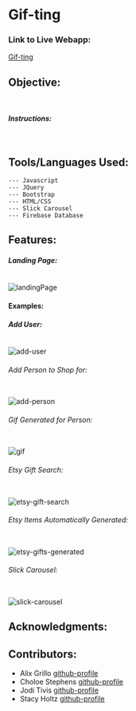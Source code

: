 # Gif-ting

### Link to Live Webapp:
[Gif-ting](https://stacyholtz6.github.io/Gif-ting/)

## Objective:
```
 
```
##### Instructions:
```


```
## Tools/Languages Used:
```
--- Javascript
--- JQuery
--- Bootstrap
--- HTML/CSS
--- Slick Carousel
--- Firebase Database
```
## Features:

##### Landing Page:
```

```
![landingPage]()

#### Examples:

##### Add User:
```

```
![add-user]()

###### Add Person to Shop for:
```

```
![add-person]()

###### Gif Generated for Person:
```

```
![gif]()

###### Etsy Gift Search:
```

```
![etsy-gift-search]()

###### Etsy Items Automatically Generated:
```

```
![etsy-gifts-generated]()

###### Slick Carousel:
```

```
![slick-carousel]()

## Acknowledgments:

## Contributors:
* Alix Grillo [github-profile](https://github.com/alixgrillo)
* Choloe Stephens [github-profile](https://github.com/chloe-design)
* Jodi Tivis [github-profile](https://github.com/joditivis)
* Stacy Holtz [github-profile](https://github.com/stacyholtz6)


